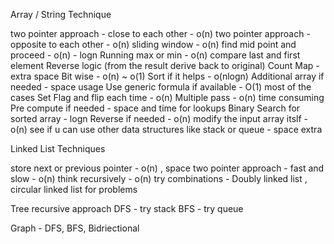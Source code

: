 Array / String Technique

two pointer approach - close to each other - o(n)
two pointer approach - opposite to each other - o(n)
sliding window - o(n)
find mid point and proceed - o(n) - logn
Running max or min - o(n)
compare last and first element
Reverse logic (from the result derive back to original)
Count Map - extra space
Bit wise - o(n) ~ o(1)
Sort if it helps - o(nlogn)
Additional array if needed - space usage
Use generic formula if available - O(1) most of the cases
Set Flag and flip each time - o(n)
Multiple pass - o(n) time consuming
Pre compute if needed - space and time for lookups
Binary Search for sorted array - logn
Reverse if needed - o(n)
modify the input array itslf - o(n)
see if u can use other data structures like stack or queue - space extra

Linked List Techniques

store next or previous pointer - o(n) , space
two pointer approach - fast and slow - o(n)
think recursively - o(n)
try combinations - Doubly linked list , circular linked list for problems

Tree
recursive approach
DFS - try stack
BFS - try queue

Graph - DFS, BFS, Bidriectional

